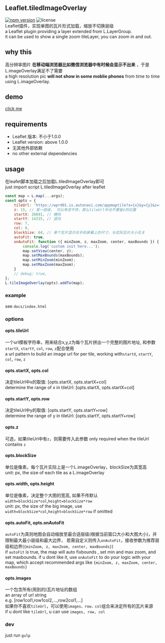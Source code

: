 ## Leaflet.tiledImageOverlay
[![npm version](https://badge.fury.io/js/leaflet.tiled-image-overlay.svg)](https://www.npmjs.com/package/leaflet.tiled-image-overlay)
![license](https://badgen.net/npm/license/leaflet.tiled-image-overlay)  
Leaflet插件，实现单图的瓦片形式加载，缩放不切换层级  
a Leaflet plugin providing a layer extended from L.LayerGroup.  
it can be used to show a single zoom tileLayer, you can zoom in and out.

## why this
高分辨率图片 __在移动端浏览器比如微信浏览器中有时候会显示不出来__ ，于是L.imageOverlay满足不了需要  
a high resolution pic __will not show in some moblie phones__ from time to time using L.imageOverlay.

## demo
[click me](https://asherwang.github.io/Leaflet.tiledImageOverlay)

## requirements
- Leaflet 版本: 不小于1.0.0
- Leaflet version: above 1.0.0
- 无其他外部依赖
- no other external dependencies

## usage
在leafet脚本加载之后加载L.tiledImageOverlay即可  
just import script L.tiledImageOverlay after leaflet  
``` javascript
const map = L.map(...args);
const opts = {
    tileUrl: 'https://wprd01.is.autonavi.com/appmaptile?x={x}&y={y}&z={z}&lang=zh_cn&size=1&scl=1&style=7&ltype=',
    z: 15, // 某一层级， 可以考虑不传，那么tileUrl中也不要留z的位置
    startX: 26691, // 横向
    startY: 14215, // 竖向
    row: 7,
    col: 8,
    blockSize: 64, // 单个瓦片显示在手机屏幕上的尺寸，与实际瓦片大小无关
    autoFit: true,
    onAutoFit: function ({ minZoom, z, maxZoom, center, maxBounds }) {
        console.log('custom init here...');
        map.setView(center, z);
        map.setMaxBounds(maxBounds);
        map.setMinZoom(minZoom);
        map.setMaxZoom(maxZoom);
    }
    // debug: true,
};
L.tileImageOverlay(opts).addTo(map);
```


### example
see `docs/index.html`

### options

#### opts.tileUrl
一个url模板字符串，用来结合x,y,z为每个瓦片拼出一个完整的图片地址, 和参数`startX`, `startY`, `col`, `row`, `z`配合使用  
a url pattern to build an image url for per tile, working with`startX`, `startY`, `col`, `row`, `z`  

#### opts.startX, opts.col
决定tileUrl中x的取值: [opts.startX, opts.startX+col]  
determine the range of x in tileUrl: [opts.startX, opts.startX+col]  

#### opts.startY, opts.row
决定tileUrl中y的取值: [opts.startY, opts.startY+row]  
determine the range of y in tileUrl: [opts.startY, opts.startY+row]  

#### opts.z
可选，如果tileUrl中有`z`，则需要传入此参数
only required when the tileUrl contains `z`

#### opts.blockSize
单位是像素，每个瓦片实际上是一个L.imageOverlay，blockSize为其宽高  
unit: px, the size of each tile as a L.imageOverlay

#### opts.width, opts.height
单位是像素，决定整个大图的宽高, 如果不传默认`width=blockSize*col`,`height=blockSize*row`  
unit: px, the size of the big image, use `width=blockSize*col`,`height=blockSize*row` if omitted

#### opts.autoFit, opts.onAutoFit
`autoFit`为真则地图会自动缩放至最合适层级(根据当前窗口大小和大图大小)，并限制最大最小层级和最大边界， 若需自定义则传入`onAutoFit`，接收参数为推荐层级和边界(`{minZoom, z, maxZoom, center, maxBounds}`)  
if `autoFit` is true, the map will auto fixbounds , set min and max zoom,  and set maxbounds. if u dont like it, use `onAutoFit` to do your logic with your map, which accept recommended args like `{minZoom, z, maxZoom, center, maxBounds}`

#### opts.images
一个包含所有(用到的)瓦片地址的数组  
an array of url string  
e.g. [row1col1,row1col2,...,row2col1,...]  
如果你不喜欢`tileUrl`，可以使用`images，row，col`组合来决定所有的瓦片来源  
if u dont like `tileUrl`, u can use `images, row, col`  


### dev
just run `gulp`